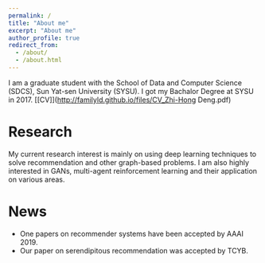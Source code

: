 ```yaml
---
permalink: /
title: "About me"
excerpt: "About me"
author_profile: true
redirect_from: 
  - /about/
  - /about.html
---
```


I am a graduate student with the School of Data and Computer Science (SDCS), Sun Yat-sen University (SYSU). I got my Bachalor Degree at SYSU in 2017. [[CV]](http://familyld.github.io/files/CV_Zhi-Hong Deng.pdf)

Research
========

My current research interest is mainly on using deep learning techniques to solve recommendation and other graph-based problems. I am also highly interested in GANs, multi-agent reinforcement learning and their application on various areas.

News
=======
* One papers on recommender systems have been accepted by AAAI 2019.
* Our paper on serendipitous recommendation was accepted by TCYB.




